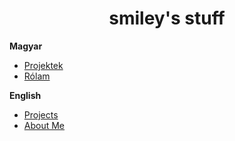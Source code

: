 # <center>smiley's stuff</center>
  
**Magyar**
- <a href="hu-projects.md">Projektek</a>
- <a href="hu-about.md">Rólam</a>

**English**
- <a href="en-projects.md">Projects</a>
- <a href="en-about.md">About Me</a>
